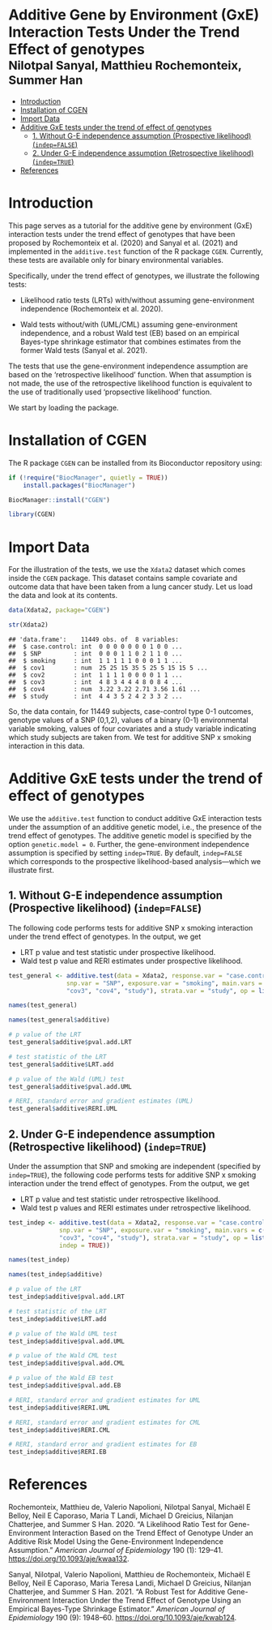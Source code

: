 # Additive Gene by Environment (GxE) Interaction Tests Under the Trend Effect of genotypes <br> <sub>Nilotpal Sanyal, Matthieu Rochemonteix, Summer Han</sub>

-   <a href="#introduction" id="toc-introduction">Introduction</a>
-   <a href="#installation-of-cgen"
    id="toc-installation-of-cgen">Installation of CGEN</a>
-   <a href="#import-data" id="toc-import-data">Import Data</a>
-   <a href="#additive-gxe-tests-under-the-trend-of-effect-of-genotypes"
    id="toc-additive-gxe-tests-under-the-trend-of-effect-of-genotypes">Additive
    GxE tests under the trend of effect of genotypes</a>
    -   <a
        href="#without-g-e-independence-assumption-prospective-likelihood-indepfalse"
        id="toc-without-g-e-independence-assumption-prospective-likelihood-indepfalse">1.
        Without G-E independence assumption (Prospective likelihood)
        (<code>indep=FALSE</code>)</a>
    -   <a
        href="#under-g-e-independence-assumption-retrospective-likelihood-indeptrue"
        id="toc-under-g-e-independence-assumption-retrospective-likelihood-indeptrue">2.
        Under G-E independence assumption (Retrospective likelihood)
        (<code>indep=TRUE</code>)</a>
-   <a href="#references" id="toc-references">References</a>

# Introduction

This page serves as a tutorial for the additive gene by environment
(GxE) interaction tests under the trend effect of genotypes that have
been proposed by Rochemonteix et al. (2020) and Sanyal et al. (2021) and
implemented in the `additive.test` function of the R package `CGEN`.
Currently, these tests are available only for binary environmental
variables.

Specifically, under the trend effect of genotypes, we illustrate the
following tests:

-   Likelihood ratio tests (LRTs) with/without assuming gene-environment
    independence (Rochemonteix et al. 2020).

-   Wald tests without/with (UML/CML) assuming gene-environment
    independence, and a robust Wald test (EB) based on an empirical
    Bayes-type shrinkage estimator that combines estimates from the
    former Wald tests (Sanyal et al. 2021).

The tests that use the gene-environment independence assumption are
based on the ‘retrospective likelihood’ function. When that assumption
is not made, the use of the retrospective likelihood function is
equivalent to the use of traditionally used ‘propsective likelihood’
function.

We start by loading the package.

# Installation of CGEN

The R package `CGEN` can be installed from its Bioconductor repository
using:

``` r
if (!require("BiocManager", quietly = TRUE))
    install.packages("BiocManager")

BiocManager::install("CGEN")

library(CGEN)
```

# Import Data

For the illustration of the tests, we use the `Xdata2` dataset which
comes inside the `CGEN` package. This dataset contains sample covariate
and outcome data that have been taken from a lung cancer study. Let us
load the data and look at its contents.

``` r
data(Xdata2, package="CGEN") 

str(Xdata2)
```

    ## 'data.frame':    11449 obs. of  8 variables:
    ##  $ case.control: int  0 0 0 0 0 0 0 1 0 0 ...
    ##  $ SNP         : int  0 0 0 1 1 0 2 1 1 0 ...
    ##  $ smoking     : int  1 1 1 1 1 0 0 0 1 1 ...
    ##  $ cov1        : num  25 25 15 35 5 25 5 15 15 5 ...
    ##  $ cov2        : int  1 1 1 1 0 0 0 0 1 1 ...
    ##  $ cov3        : int  4 8 3 4 4 4 8 0 8 4 ...
    ##  $ cov4        : num  3.22 3.22 2.71 3.56 1.61 ...
    ##  $ study       : int  4 4 3 5 2 4 2 3 3 2 ...

So, the data contain, for 11449 subjects, case-control type 0-1
outcomes, genotype values of a SNP (0,1,2), values of a binary (0-1)
environmental variable smoking, values of four covariates and a study
variable indicating which study subjects are taken from. We test for
additive SNP x smoking interaction in this data.

# Additive GxE tests under the trend of effect of genotypes

We use the `additive.test` function to conduct additive GxE interaction
tests under the assumption of an additive genetic model, i.e., the
presence of the trend effect of genotypes. The additive genetic model is
specified by the option `genetic.model = 0`. Further, the
gene-environment independence assumption is specified by setting
`indep=TRUE`. By default, `indep=FALSE` which corresponds to the
prospective likelihood-based analysis—which we illustrate first.

## 1. Without G-E independence assumption (Prospective likelihood) (`indep=FALSE`)

The following code performs tests for additive SNP x smoking interaction
under the trend effect of genotypes. In the output, we get

-   LRT p value and test statistic under prospective likelihood.
-   Wald test p value and RERI estimates under prospective likelihood.

``` r
test_general <- additive.test(data = Xdata2, response.var = "case.control",
                snp.var = "SNP", exposure.var = "smoking", main.vars = c("cov1", "cov2",
                "cov3", "cov4", "study"), strata.var = "study", op = list(genetic.model = 0))

names(test_general)

names(test_general$additive)

# p value of the LRT
test_general$additive$pval.add.LRT

# test statistic of the LRT
test_general$additive$LRT.add

# p value of the Wald (UML) test
test_general$additive$pval.add.UML

# RERI, standard error and gradient estimates (UML)
test_general$additive$RERI.UML
```

## 2. Under G-E independence assumption (Retrospective likelihood) (`indep=TRUE`)

Under the assumption that SNP and smoking are independent (specified by
`indep=TRUE`), the following code performs tests for additive SNP x
smoking interaction under the trend effect of genotypes. From the
output, we get

-   LRT p value and test statistic under retrospective likelihood.
-   Wald test p values and RERI estimates under retrospective
    likelihood.

``` r
test_indep <- additive.test(data = Xdata2, response.var = "case.control",
              snp.var = "SNP", exposure.var = "smoking", main.vars = c("cov1", "cov2",
              "cov3", "cov4", "study"), strata.var = "study", op = list(genetic.model = 0,
              indep = TRUE))

names(test_indep)

names(test_indep$additive)

# p value of the LRT
test_indep$additive$pval.add.LRT

# test statistic of the LRT
test_indep$additive$LRT.add

# p value of the Wald UML test
test_indep$additive$pval.add.UML

# p value of the Wald CML test
test_indep$additive$pval.add.CML

# p value of the Wald EB test
test_indep$additive$pval.add.EB

# RERI, standard error and gradient estimates for UML
test_indep$additive$RERI.UML

# RERI, standard error and gradient estimates for CML
test_indep$additive$RERI.CML

# RERI, standard error and gradient estimates for EB
test_indep$additive$RERI.EB
```

# References

Rochemonteix, Matthieu de, Valerio Napolioni, Nilotpal Sanyal, Michaël E
Belloy, Neil E Caporaso, Maria T Landi, Michael D Greicius, Nilanjan
Chatterjee, and Summer S Han. 2020. “<span class="nocase">A Likelihood
Ratio Test for Gene-Environment Interaction Based on the Trend Effect of
Genotype Under an Additive Risk Model Using the Gene-Environment
Independence Assumption</span>.” *American Journal of Epidemiology* 190
(1): 129–41. <https://doi.org/10.1093/aje/kwaa132>.

Sanyal, Nilotpal, Valerio Napolioni, Matthieu de Rochemonteix, Michaël E
Belloy, Neil E Caporaso, Maria Teresa Landi, Michael D Greicius,
Nilanjan Chatterjee, and Summer S Han. 2021. “<span class="nocase">A
Robust Test for Additive Gene-Environment Interaction Under the Trend
Effect of Genotype Using an Empirical Bayes-Type Shrinkage
Estimator</span>.” *American Journal of Epidemiology* 190 (9): 1948–60.
<https://doi.org/10.1093/aje/kwab124>.
